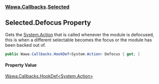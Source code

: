 ### [Wawa.Callbacks](Wawa.Callbacks.md 'Wawa.Callbacks').[Selected](Selected.md 'Wawa.Callbacks.Selected')

## Selected.Defocus Property

Gets the [System.Action](https://docs.microsoft.com/en-us/dotnet/api/System.Action 'System.Action') that is called whenever the module is defocused,  
this is when a different selectable becomes the focus or the module has been backed out of.

```csharp
public Wawa.Callbacks.HookDef<System.Action> Defocus { get; }
```

#### Property Value
[Wawa.Callbacks.HookDef&lt;](HookDef{T}.md 'Wawa.Callbacks.HookDef<T>')[System.Action](https://docs.microsoft.com/en-us/dotnet/api/System.Action 'System.Action')[&gt;](HookDef{T}.md 'Wawa.Callbacks.HookDef<T>')